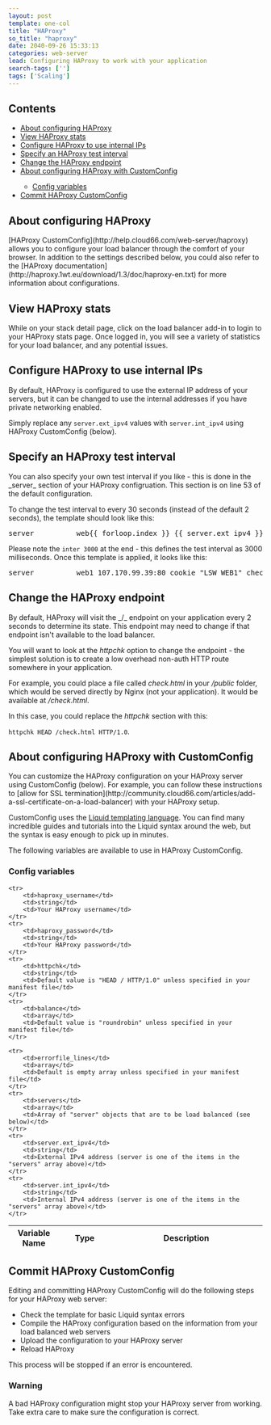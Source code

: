 ```yaml
---
layout: post
template: one-col
title: "HAProxy"
so_title: "haproxy"
date: 2040-09-26 15:33:13
categories: web-server
lead: Configuring HAProxy to work with your application
search-tags: ['']
tags: ['Scaling']
---
```


<h2>Contents</h2>
<ul class="page-toc">
	<li>
		<a href="#about">About configuring HAProxy</a>
	</li>
	<li>
		<a href="#view">View HAProxy stats</a>
	</li>
	<li>
		<a href="#configure">Configure HAProxy to use internal IPs</a>
	</li>
	<li>
		<a href="#specify">Specify an HAProxy test interval</a>
	</li>	
	<li>
		<a href="#endpoint">Change the HAProxy endpoint</a>
	</li>
	<li>
		<a href="#customconf">About configuring HAProxy with CustomConfig</a>
	</li>
        <ul style="margin-bottom:0em">
	        <li><a href="#variables">Config variables</a></li>
        </ul>		
	<li>
		<a href="#commit">Commit HAProxy CustomConfig</a>
	</li>
</ul>

<h2 id="about">About configuring HAProxy</h2>
[HAProxy CustomConfig](http://help.cloud66.com/web-server/haproxy) allows you to configure your load balancer through the comfort of your browser. In addition to the settings described below, you could also refer to the [HAProxy documentation](http://haproxy.1wt.eu/download/1.3/doc/haproxy-en.txt) for more information about configurations.

<h2 id="view">View HAProxy stats</h2>
While on your stack detail page, click on the load balancer add-in to login to your HAProxy stats page. Once logged in, you will see a variety of statistics for your load balancer, and any potential issues.

<h2 id="configure">Configure HAProxy to use internal IPs</h2>
By default, HAProxy is configured to use the external IP address of your servers, but it can be changed to use the internal addresses if you have private networking enabled.

Simply replace any `server.ext_ipv4` values with `server.int_ipv4` using HAProxy CustomConfig (below).

<h2 id="specify">Specify an HAProxy test interval</h2>
You can also specify your own test interval if you like - this is done in the _server_ section of your HAProxy configruation. This section is on line 53 of the default configuration.

To change the test interval to every 30 seconds (instead of the default 2 seconds), the template should look like this:

<pre class="terminal">server          web&#123;&#123; forloop.index &#125;&#125; &#123;&#123; server.ext_ipv4 &#125;&#125;:80 cookie "LSW_WEB&#123;&#123; forloop.index &#125;&#125;" check inter 30000</pre>

Please note the `inter 3000` at the end - this defines the test interval as 3000 milliseconds. Once this template is applied, it looks like this:

<pre class="terminal">server          web1 107.170.99.39:80 cookie "LSW_WEB1" check inter 30000</pre>

<h2 id="endpoint">Change the HAProxy endpoint</h2>
By default, HAProxy will visit the _/_ endpoint on your application every 2 seconds to determine its state. This endpoint may need to change if that endpoint isn't available to the load balancer.

You will want to look at the _httpchk_ option to change the endpoint - the simplest solution is to create a low overhead non-auth HTTP route somewhere in your application.

For example, you could place a file called _check.html_ in your _/public_ folder, which would be served directly by Nginx (not your application). It would be available at _/check.html_.

In this case, you could replace the _httpchk_ section with this:

`httpchk HEAD /check.html HTTP/1.0`.

<h2 id="customconf">About configuring HAProxy with CustomConfig</h2>
You can customize the HAProxy configuration on your HAProxy server using CustomConfig (below). For example, you can follow these instructions to [allow for SSL termination](http://community.cloud66.com/articles/add-a-ssl-certificate-on-a-load-balancer) with your HAProxy setup.

CustomConfig uses the [Liquid templating language](http://liquidmarkup.org/). You can find many incredible guides and tutorials into the Liquid syntax around the web, but the syntax is easy enough to pick up in minutes.

The following variables are available to use in HAProxy CustomConfig.

<h3 id="variables">Config variables</h3>
<table class='table table-bordered table-striped'>
	<colgroup>
	<col width="20%"/>
	<col width="20%"/>
	<col width="60%"/>
</colgroup>
<thead>
	<tr>
		<th>Variable Name</th>
		<th>Type</th>
		<th>Description</th>
	</tr>
</thead>
<tbody>

	<tr>
		<td>haproxy_username</td>
		<td>string</td>
		<td>Your HAProxy username</td>
	</tr>
	<tr>
		<td>haproxy_password</td>
		<td>string</td>
		<td>Your HAProxy password</td>
	</tr>
	<tr>
		<td>httpchk</td>
		<td>string</td>
		<td>Default value is "HEAD / HTTP/1.0" unless specified in your manifest file</td>
	</tr>
	<tr>
		<td>balance</td>
		<td>array</td>
		<td>Default value is "roundrobin" unless specified in your manifest file</td>
	</tr>

	<tr>
		<td>errorfile_lines</td>
		<td>array</td>
		<td>Default is empty array unless specified in your manifest file</td>
	</tr>
	<tr>
		<td>servers</td>
		<td>array</td>
		<td>Array of "server" objects that are to be load balanced (see below)</td>
	</tr>
	<tr>
		<td>server.ext_ipv4</td>
		<td>string</td>
		<td>External IPv4 address (server is one of the items in the "servers" array above)</td>
	</tr>
	<tr>
		<td>server.int_ipv4</td>
		<td>string</td>
		<td>Internal IPv4 address (server is one of the items in the "servers" array above)</td>
	</tr>

</tbody>
</table>

<h2 id="commit">Commit HAProxy CustomConfig</h2>
Editing and committing HAProxy CustomConfig will do the following steps for your HAProxy web server:

* Check the template for basic Liquid syntax errors
* Compile the HAProxy configuration based on the information from your load balanced web servers
* Upload the configuration to your HAProxy server
* Reload HAProxy

This process will be stopped if an error is encountered.

<div class="notice notice-warning">
	<h3>Warning</h3>
	<p>A bad HAProxy configuration might stop your HAProxy server from working. Take extra care to make sure the configuration is correct.</p>
</div>